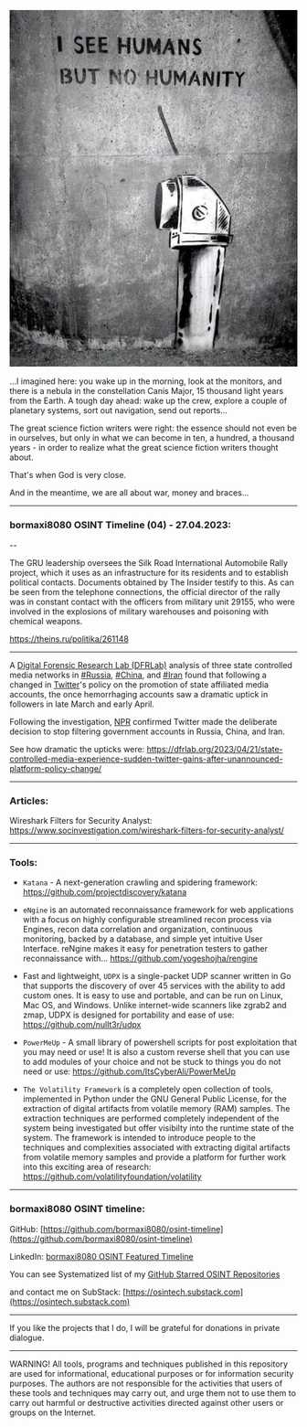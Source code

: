 ![alt text](img/04.png)

...I imagined here: you wake up in the morning, look at the monitors, and there is a nebula in the constellation Canis Major, 15 thousand light years from the Earth. A tough day ahead: wake up the crew, explore a couple of planetary systems, sort out navigation, send out reports...

The great science fiction writers were right: the essence should not even be in ourselves, but only in what we can become in ten, a hundred, a thousand years - in order to realize what the great science fiction writers thought about.

That's when God is very close.

And in the meantime, we are all about war, money and braces...

----
### bormaxi8080 OSINT Timeline (04) - 27.04.2023:

--

The GRU leadership oversees the Silk Road International Automobile Rally project, which it uses as an infrastructure for its residents and to establish political contacts. Documents obtained by The Insider testify to this. As can be seen from the telephone connections, the official director of the rally was in constant contact with the officers from military unit 29155, who were involved in the explosions of military warehouses and poisoning with chemical weapons.

https://theins.ru/politika/261148

----

A [Digital Forensic Research Lab (DFRLab)](https://www.linkedin.com/company/dfrlab/) analysis of three state controlled media networks in [#Russia](https://www.linkedin.com/feed/hashtag/?keywords=russia&highlightedUpdateUrns=urn%3Ali%3Aactivity%3A7055223734848090112), [#China](https://www.linkedin.com/feed/hashtag/?keywords=china&highlightedUpdateUrns=urn%3Ali%3Aactivity%3A7055223734848090112), and [#Iran](https://www.linkedin.com/feed/hashtag/?keywords=iran&highlightedUpdateUrns=urn%3Ali%3Aactivity%3A7055223734848090112) found that following a changed in [Twitter](https://www.linkedin.com/company/twitter/)'s policy on the promotion of state affiliated media accounts, the once hemorrhaging accounts saw a dramatic uptick in followers in late March and early April.  
  
Following the investigation, [NPR](https://www.linkedin.com/company/npr/) confirmed Twitter made the deliberate decision to stop filtering government accounts in Russia, China, and Iran.  
  
See how dramatic the upticks were: https://dfrlab.org/2023/04/21/state-controlled-media-experience-sudden-twitter-gains-after-unannounced-platform-policy-change/

----

### Articles:

Wireshark Filters for Security Analyst: https://www.socinvestigation.com/wireshark-filters-for-security-analyst/

----

### Tools:

- ```Katana``` - A next-generation crawling and spidering framework: https://github.com/projectdiscovery/katana

- ```eNgine``` is an automated reconnaissance framework for web applications with a focus on highly configurable streamlined recon process via Engines, recon data correlation and organization, continuous monitoring, backed by a database, and simple yet intuitive User Interface. reNgine makes it easy for penetration testers to gather reconnaissance with…
   https://github.com/yogeshojha/rengine

- Fast and lightweight, ```UDPX``` is a single-packet UDP scanner written in Go that supports the discovery of over 45 services with the ability to add custom ones. It is easy to use and portable, and can be run on Linux, Mac OS, and Windows. Unlike internet-wide scanners like zgrab2 and zmap, UDPX is designed for portability and ease of use: https://github.com/nullt3r/udpx

- ```PowerMeUp``` - A small library of powershell scripts for post exploitation that you may need or use! It is also a custom reverse shell that you can use to add modules of your choice and not be stuck to things you do not need or use: https://github.com/ItsCyberAli/PowerMeUp

-  ```The Volatility Framework``` is a completely open collection of tools, implemented in Python under the GNU General Public License, for the extraction of digital artifacts from volatile memory (RAM) samples. The extraction techniques are performed completely independent of the system being investigated but offer visibilty into the runtime state of the system. The framework is intended to introduce people to the techniques and complexities associated with extracting digital artifacts from volatile memory samples and provide a platform for further work into this exciting area of research: https://github.com/volatilityfoundation/volatility

----
### bormaxi8080 OSINT timeline:

GitHub: [https://github.com/bormaxi8080/osint-timeline](https://github.com/bormaxi8080/osint-timeline)

LinkedIn: [bormaxi8080 OSINT Featured Timeline](https://www.linkedin.com/in/osintech/details/featured/)

You can see Systematized list of my [GitHub Starred OSINT Repositories](https://github.com/bormaxi8080/osint-repos-list)

and contact me on SubStack: [https://osintech.substack.com](https://osintech.substack.com)

----

If you like the projects that I do, I will be grateful for donations in private dialogue.

----

WARNING! All tools, programs and techniques published in this repository are used for informational, educational purposes or for information security purposes. The authors are not responsible for the activities that users of these tools and techniques may carry out, and urge them not to use them to carry out harmful or destructive activities directed against other users or groups on the Internet.